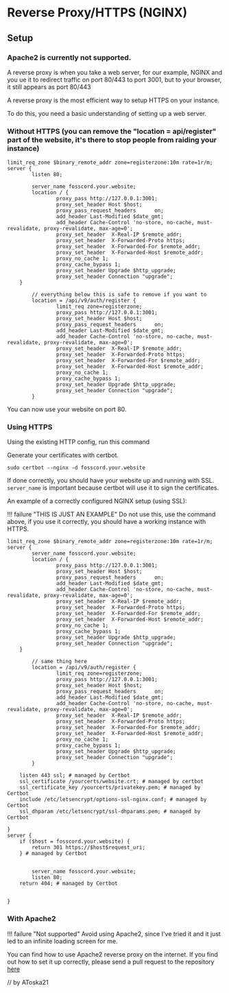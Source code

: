 # Reverse Proxy/HTTPS (NGINX)

## Setup

### Apache2 is currently not supported.

A reverse proxy is when you take a web server, for our example, NGINX and you ue it to redirect traffic on port 80/443 to port 3001, but to
your browser, it still appears as port 80/443

A reverse proxy is the most efficient way to setup HTTPS on your instance.

To do this, you need a basic understanding of setting up a web server.

### Without HTTPS (you can remove the "location = api/register" part of the website, it's there to stop people from raiding your instance)


```
limit_req_zone $binary_remote_addr zone=registerzone:10m rate=1r/m;
server {
        listen 80;
        
        server_name fosscord.your.website;
        location / {
                proxy_pass http://127.0.0.1:3001;
                proxy_set_header Host $host;
                proxy_pass_request_headers      on;
                add_header Last-Modified $date_gmt;
                add_header Cache-Control 'no-store, no-cache, must-revalidate, proxy-revalidate, max-age=0';
                proxy_set_header  X-Real-IP $remote_addr;
                proxy_set_header  X-Forwarded-Proto https;
                proxy_set_header  X-Forwarded-For $remote_addr;
                proxy_set_header  X-Forwarded-Host $remote_addr;
                proxy_no_cache 1;
                proxy_cache_bypass 1;
                proxy_set_header Upgrade $http_upgrade;
                proxy_set_header Connection "upgrade";
    }

        // everything below this is safe to remove if you want to
        location = /api/v9/auth/register {
                limit_req zone=registerzone;
                proxy_pass http://127.0.0.1:3001;
                proxy_set_header Host $host;
                proxy_pass_request_headers      on;
                add_header Last-Modified $date_gmt;
                add_header Cache-Control 'no-store, no-cache, must-revalidate, proxy-revalidate, max-age=0';
                proxy_set_header  X-Real-IP $remote_addr;
                proxy_set_header  X-Forwarded-Proto https;
                proxy_set_header  X-Forwarded-For $remote_addr;
                proxy_set_header  X-Forwarded-Host $remote_addr;
                proxy_no_cache 1;
                proxy_cache_bypass 1;
                proxy_set_header Upgrade $http_upgrade;
                proxy_set_header Connection "upgrade";
        }
```

You can now use your website on port 80.


### Using HTTPS

Using the existing HTTP config, run this command

Generate your certificates with certbot.

``sudo certbot --nginx -d fosscord.your.website``

If done correctly, you should have your website up and running with SSL. ``server_name`` is important because certbot will use it to sign the certificates.

An example of a correctly configured NGINX setup (using SSL):

!!! failure "THIS IS JUST AN EXAMPLE"
        Do not use this, use the command above, if you use it correctly, you should have a working instance with HTTPS.

```
limit_req_zone $binary_remote_addr zone=registerzone:10m rate=1r/m;
server {
        server_name fosscord.your.website;
        location / {
                proxy_pass http://127.0.0.1:3001;
                proxy_set_header Host $host;
                proxy_pass_request_headers      on;
                add_header Last-Modified $date_gmt;
                add_header Cache-Control 'no-store, no-cache, must-revalidate, proxy-revalidate, max-age=0';
                proxy_set_header  X-Real-IP $remote_addr;
                proxy_set_header  X-Forwarded-Proto https;
                proxy_set_header  X-Forwarded-For $remote_addr;
                proxy_set_header  X-Forwarded-Host $remote_addr;
                proxy_no_cache 1;
                proxy_cache_bypass 1;
                proxy_set_header Upgrade $http_upgrade;
                proxy_set_header Connection "upgrade";
    }

        // same thing here
        location = /api/v9/auth/register {
                limit_req zone=registerzone;
                proxy_pass http://127.0.0.1:3001;
                proxy_set_header Host $host;
                proxy_pass_request_headers      on;
                add_header Last-Modified $date_gmt;
                add_header Cache-Control 'no-store, no-cache, must-revalidate, proxy-revalidate, max-age=0';
                proxy_set_header  X-Real-IP $remote_addr;
                proxy_set_header  X-Forwarded-Proto https;
                proxy_set_header  X-Forwarded-For $remote_addr;
                proxy_set_header  X-Forwarded-Host $remote_addr;
                proxy_no_cache 1;
                proxy_cache_bypass 1;
                proxy_set_header Upgrade $http_upgrade;
                proxy_set_header Connection "upgrade";
        }

    listen 443 ssl; # managed by Certbot
    ssl_certificate /yourcerts/website.crt; # managed by certbot
    ssl_certificate_key /yourcerts/privatekey.pem; # managed by Certbot
    include /etc/letsencrypt/options-ssl-nginx.conf; # managed by Certbot
    ssl_dhparam /etc/letsencrypt/ssl-dhparams.pem; # managed by Certbot

}
server {
    if ($host = fosscord.your.website) {
        return 301 https://$host$request_uri;
    } # managed by Certbot


        server_name fosscord.your.website;
        listen 80;
    return 404; # managed by Certbot


}
```


### With Apache2

!!! failure "Not supported"
    Avoid using Apache2, since I've tried it and it just led to an infinite loading screen for me.

You can find how to use Apache2 reverse proxy on the internet. If you find out how to set it up correctly, please send a pull request to the repository [here](https://github.com/fosscord/fosscord-docs/)

// by AToska21
